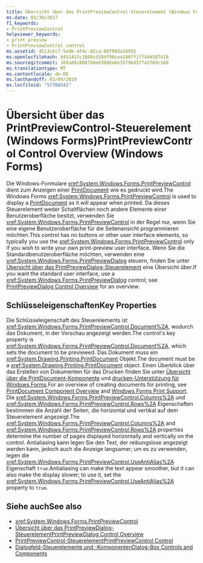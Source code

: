 ```yaml
---
title: Übersicht über das PrintPreviewControl-Steuerelement (Windows Forms)
ms.date: 03/30/2017
f1_keywords:
- PrintPreviewControl
helpviewer_keywords:
- print preview
- PrintPreviewControl control
ms.assetid: 4513c6c7-5e9b-4f4c-82ca-00f993a26955
ms.openlocfilehash: 045141fc1860cd194f96cea106ff1ff444587418
ms.sourcegitcommit: 160a88c8087b0e63606e6e35f9bd57fa5f69c168
ms.translationtype: MT
ms.contentlocale: de-DE
ms.lasthandoff: 03/09/2019
ms.locfileid: "57708542"
---
```

# <a name="printpreviewcontrol-control-overview-windows-forms"></a><span data-ttu-id="59375-102">Übersicht über das PrintPreviewControl-Steuerelement (Windows Forms)</span><span class="sxs-lookup"><span data-stu-id="59375-102">PrintPreviewControl Control Overview (Windows Forms)</span></span>
<span data-ttu-id="59375-103">Die Windows-Formulare <xref:System.Windows.Forms.PrintPreviewControl> dient zum Anzeigen einer [PrintDocument](printdocument-component-windows-forms.md) wie es gedruckt wird.</span><span class="sxs-lookup"><span data-stu-id="59375-103">The Windows Forms <xref:System.Windows.Forms.PrintPreviewControl> is used to display a [PrintDocument](printdocument-component-windows-forms.md) as it will appear when printed.</span></span> <span data-ttu-id="59375-104">Da dieses Steuerelement weder Schaltflächen noch andere Elemente einer Benutzeroberfläche besitzt, verwenden Sie <xref:System.Windows.Forms.PrintPreviewControl> in der Regel nur, wenn Sie eine eigene Benutzeroberfläche für die Seitenansicht programmieren möchten.</span><span class="sxs-lookup"><span data-stu-id="59375-104">This control has no buttons or other user interface elements, so typically you use the <xref:System.Windows.Forms.PrintPreviewControl> only if you wish to write your own print-preview user interface.</span></span> <span data-ttu-id="59375-105">Wenn Sie die Standardbenutzeroberfläche möchten, verwenden eine <xref:System.Windows.Forms.PrintPreviewDialog> steuern, finden Sie unter [Übersicht über das PrintPreviewDialog-Steuerelement](printpreviewdialog-control-overview-windows-forms.md) eine Übersicht über.</span><span class="sxs-lookup"><span data-stu-id="59375-105">If you want the standard user interface, use a <xref:System.Windows.Forms.PrintPreviewDialog> control; see [PrintPreviewDialog Control Overview](printpreviewdialog-control-overview-windows-forms.md) for an overview.</span></span>  
  
## <a name="key-properties"></a><span data-ttu-id="59375-106">Schlüsseleigenschaften</span><span class="sxs-lookup"><span data-stu-id="59375-106">Key Properties</span></span>  
 <span data-ttu-id="59375-107">Die Schlüsseleigenschaft des Steuerelements ist <xref:System.Windows.Forms.PrintPreviewControl.Document%2A>, wodurch das Dokument, in der Vorschau angezeigt werden.</span><span class="sxs-lookup"><span data-stu-id="59375-107">The control's key property is <xref:System.Windows.Forms.PrintPreviewControl.Document%2A>, which sets the document to be previewed.</span></span> <span data-ttu-id="59375-108">Das Dokument muss ein <xref:System.Drawing.Printing.PrintDocument> Objekt.</span><span class="sxs-lookup"><span data-stu-id="59375-108">The document must be a <xref:System.Drawing.Printing.PrintDocument> object.</span></span> <span data-ttu-id="59375-109">Einen Überblick über das Erstellen von Dokumenten für das Drucken finden Sie unter [Übersicht über die PrintDocument-Komponente](printdocument-component-overview-windows-forms.md) und [drucken-Unterstützung für Windows Forms](../advanced/windows-forms-print-support.md).</span><span class="sxs-lookup"><span data-stu-id="59375-109">For an overview of creating documents for printing, see [PrintDocument Component Overview](printdocument-component-overview-windows-forms.md) and [Windows Forms Print Support](../advanced/windows-forms-print-support.md).</span></span> <span data-ttu-id="59375-110">Die <xref:System.Windows.Forms.PrintPreviewControl.Columns%2A> und <xref:System.Windows.Forms.PrintPreviewControl.Rows%2A> Eigenschaften bestimmen die Anzahl der Seiten, die horizontal und vertikal auf dem Steuerelement angezeigt.</span><span class="sxs-lookup"><span data-stu-id="59375-110">The <xref:System.Windows.Forms.PrintPreviewControl.Columns%2A> and <xref:System.Windows.Forms.PrintPreviewControl.Rows%2A> properties determine the number of pages displayed horizontally and vertically on the control.</span></span> <span data-ttu-id="59375-111">Antialiasing kann legen Sie den Text, der reibungslose angezeigt werden kann, jedoch auch die Anzeige langsamer; um es zu verwenden, legen die <xref:System.Windows.Forms.PrintPreviewControl.UseAntiAlias%2A> Eigenschaft `true`.</span><span class="sxs-lookup"><span data-stu-id="59375-111">Antialiasing can make the text appear smoother, but it can also make the display slower; to use it, set the <xref:System.Windows.Forms.PrintPreviewControl.UseAntiAlias%2A> property to `true`.</span></span>  
  
## <a name="see-also"></a><span data-ttu-id="59375-112">Siehe auch</span><span class="sxs-lookup"><span data-stu-id="59375-112">See also</span></span>
- <xref:System.Windows.Forms.PrintPreviewControl>
- [<span data-ttu-id="59375-113">Übersicht über das PrintPreviewDialog-Steuerelement</span><span class="sxs-lookup"><span data-stu-id="59375-113">PrintPreviewDialog Control Overview</span></span>](printpreviewdialog-control-overview-windows-forms.md)
- [<span data-ttu-id="59375-114">PrintPreviewControl-Steuerelement</span><span class="sxs-lookup"><span data-stu-id="59375-114">PrintPreviewControl Control</span></span>](printpreviewcontrol-control-windows-forms.md)
- [<span data-ttu-id="59375-115">Dialogfeld-Steuerelemente und -Komponenten</span><span class="sxs-lookup"><span data-stu-id="59375-115">Dialog-Box Controls and Components</span></span>](dialog-box-controls-and-components-windows-forms.md)
